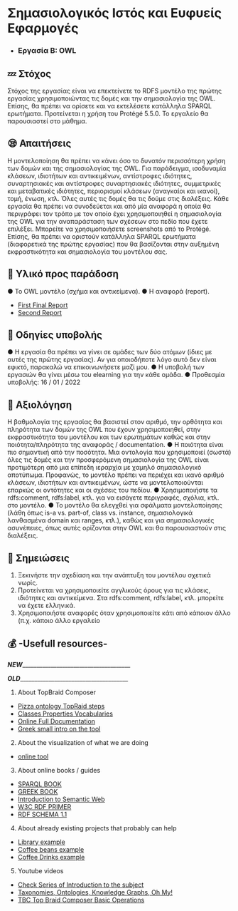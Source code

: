 # Σημασιολογικός Ιστός και Ευφυείς Εφαρμογές  
* ### Εργασία Β: OWL


## :zzz: Στόχος
Στόχος της εργασίας είναι να επεκτείνετε το RDFS μοντέλο της πρώτης εργασίας χρησιμοποιώντας τις
δομές και την σημασιολογία της OWL. Επίσης, θα πρέπει να ορίσετε και να εκτελέσετε κατάλληλα
SPARQL ερωτήματα. Προτείνεται η χρήση του Protégé 5.5.0. Το εργαλείο θα παρουσιαστεί στο μάθημα.

## :sleepy: Απαιτήσεις
Η μοντελοποίηση θα πρέπει να κάνει όσο το δυνατόν περισσότερη χρήση των δομών και της
σημασιολογίας της OWL. Για παράδειγμα, ισοδυναμία κλάσεων, ιδιοτήτων και αντικειμένων,
αντίστροφες ιδιότητες, συναρτησιακές και αντίστροφες συναρτησιακές ιδιότητες, συμμετρικές και
μεταβατικές ιδιότητες, περιορισμοί κλάσεων (αναγκαίοι και ικανοί), τομή, ένωση, κτλ. Όλες αυτές τις
δομές θα τις δούμε στις διαλέξεις.
Κάθε εργασία θα πρέπει να συνοδεύεται και από μία αναφορά η οποία θα περιγράφει τον τρόπο με τον
οποίο έχει χρησιμοποιηθεί η σημασιολογία της OWL για την αναπαράσταση των σχέσεων στο πεδίο
που έχετε επιλέξει. Μπορείτε να χρησιμοποιήσετε screenshots από το Protégé.
Επίσης, θα πρέπει να οριστούν κατάλληλα SPARQL ερωτήματα (διαφορετικά της πρώτης εργασίας) που
θα βασίζονται στην αυξημένη εκφραστικότητα και σημασιολογία του μοντέλου σας.

## :notebook_with_decorative_cover: Υλικό προς παράδοση
● Το OWL μοντέλο (σχήμα και αντικείμενα).
● Η αναφορά (report).
* [First Final Report](https://docs.google.com/document/d/1ZIalINvLoVWyfHmywguXLhJw3PTzobgYhQ6ZtRkdwj4/edit)
* [Second Report](https://docs.google.com/document/d/17utbyzKKIkSVMHoJdA33Mcti--o6oUFf0A9PTKzJkU4/edit)

## :safety_pin: Οδηγίες υποβολής
● Η εργασία θα πρέπει να γίνει σε ομάδες των δύο ατόμων (ίδιες με αυτές της πρώτης
εργασίας). Αν για οποιοδήποτε λόγο αυτό δεν είναι εφικτό, παρακαλώ να επικοινωνήσετε μαζί
μου.
● Η υποβολή των εργασιών θα γίνει μέσω του elearning για την κάθε ομάδα.
● Προθεσμία υποβολής: 16 / 01 / 2022


## :eyes: Αξιολόγηση
Η βαθμολογία της εργασίας θα βασιστεί στον αριθμό, την ορθότητα και πληρότητα των δομών της OWL
που έχουν χρησιμοποιηθεί, στην εκφραστικότητα του μοντέλου και των ερωτημάτων καθώς και στην
ποιότητα/πληρότητα της αναφοράς / documentation.
● Η ποιότητα είναι πιο σημαντική από την ποσότητα. Μια οντολογία που χρησιμοποιεί (σωστά)
όλες τις δομές και την προσφερόμενη σημασιολογία της OWL είναι προτιμότερη από μια επίπεδη
ιεραρχία με χαμηλό σημασιολογικό αποτύπωμα. Προφανώς, το μοντέλο πρέπει να περιέχει και
ικανό αριθμό κλάσεων, ιδιοτήτων και αντικειμένων, ώστε να μοντελοποιούνται επαρκώς οι
οντότητες και οι σχέσεις του πεδίου.
● Χρησιμοποιήστε τα rdfs:comment, rdfs:label, κτλ. για να εισάγετε περιγραφές, σχόλια, κτλ. στο
μοντέλο.
● Το μοντέλο θα ελεγχθεί για σφάλματα μοντελοποίησης (λάθη όπως is-a vs. part-of, class vs.
instance, σημασιολογικά λανθασμένα domain και ranges, κτλ.), καθώς και για σημασιολογικές
ασυνέπειες, όπως αυτές ορίζονται στην OWL και θα παρουσιαστούν στις διαλέξεις.

## :bookmark_tabs: Σημειώσεις
1. Ξεκινήστε την σχεδίαση και την ανάπτυξη του μοντέλου σχετικά νωρίς.
2. Προτείνεται να χρησιμοποιείτε αγγλικούς όρους για τις κλάσεις, ιδιότητες και αντικείμενα. Στα
rdfs:comment, rdfs:label, κτλ. μπορείτε να έχετε ελληνικά.
3. Χρησιμοποιήστε αναφορές όταν χρησιμοποιείτε κάτι από κάποιον άλλο (π.χ. κάποιο άλλο
εργαλείο

## :moneybag: -Usefull resources-
___________________________________________NEW_________________________________________________________________________________












___________________________________________OLD_________________________________________________________________________________
1. About TopBraid Composer  
* [Pizza ontology TopRaid steps](https://csiro-enviro-informatics.github.io/info-engineering/tutorials/tutorial-intro-to-rdf-and-owl.html#3-part-1-creating-a-simple-pizza-ontology-using-rdf-and-owl-15-20mins)  
* [Classes Properties Vocabularies](https://www.w3.org/TR/rdf-schema/#ch_resourcef)  
* [Online Full Documentation](https://www.topquadrant.com/resources/products/docs/TBC-Getting-Started-Guide52.pdf)    
* [Greek small intro on the tool](https://drive.google.com/file/u/1/d/10sFCQzHeByAO76Q4qmg1izyrmLsbQCtr/view?usp=sharing)  
  
2. About the visualization of what we are doing  
* [online tool](http://owlgred.lumii.lv/online_visualization)  
 
3. About online books / guides 
* [SPARQL BOOK](https://oiipdf.com/download/learning-sparql-2nd-edition)  
* [GREEK BOOK](https://repository.kallipos.gr/bitstream/11419/1338/1/lodbook.pdf)  
* [Introduction to Semantic Web](https://www.w3.org/2009/Talks/0615-SanJose-tutorial-IH/Slides.pdf)
* [W3C RDF PRIMER](https://www.w3.org/TR/2014/NOTE-rdf11-primer-20140624/#section-vocabulary)
* [RDF SCHEMA 1.1](https://www.w3.org/TR/rdf-schema/)

4. About already existing projects that probably can help  
* [Library example](https://www.academia.edu/43397028/%CE%A3%CE%B7%CE%BC%CE%B1%CF%83%CE%B9%CE%BF%CE%BB%CE%BF%CE%B3%CE%B9%CE%BA%CF%8C%CF%82_%CE%99%CF%83%CF%84%CF%8C%CF%82_%CE%9C%CE%BF%CE%BD%CF%84%CE%B5%CE%BB%CE%BF%CF%80%CE%BF%CE%AF%CE%B7%CF%83%CE%B7_%CE%A3%CF%85%CF%83%CF%84%CE%AE%CE%BC%CE%B1%CF%84%CE%BF%CF%82_%CE%94%CE%B9%CE%B1%CF%87%CE%B5%CE%AF%CF%81%CE%B9%CF%83%CE%B7%CF%82_%CE%92%CE%B9%CE%B2%CE%BB%CE%B9%CE%BF%CE%B8%CE%AE%CE%BA%CE%B7%CF%82_%CE%A0%CE%B1%CE%BD%CE%B5%CF%80%CE%B9%CF%83%CF%84%CE%B7%CE%BC%CE%AF%CE%BF%CF%85_Semantic_Web_University_Library_Management_System_Modeling_article_)  
* [Coffee beans example](https://www.researchgate.net/publication/318251533_Expert_System_Based_on_an_Ontology_Method_to_Analyze_Types_of_Arabica_Coffee_Beans)  
* [Coffee Drinks example](https://ijosblog.blogspot.com/2011/12/towards-ontology-of-coffee-drinks.html)  
  
5. Youtube videos
*  [Check Series of Introduction to the subject](https://www.youtube.com/watch?v=e5RPhWIBcY4&list=PLea0WJq13cnDDe8V7eVLReIaOnFztOEAq&index=1)  
*  [Taxonomies, Ontologies, Knowledge Graphs, Oh My!](https://www.youtube.com/watch?v=3KA__Dcb8Ns)  
*  [TBC Top Braid Composer Basic Operations](https://www.youtube.com/watch?v=4DnyeZXuFMo)  

